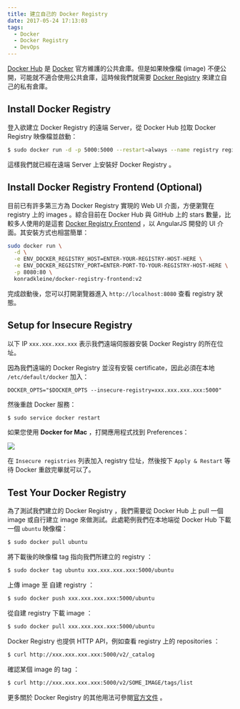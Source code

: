 ```yaml
---
title: 建立自己的 Docker Registry
date: 2017-05-24 17:13:03
tags:
  - Docker
  - Docker Registry
  - DevOps
---
```


[Docker Hub](https://hub.docker.com) 是 [Docker](https://www.docker.com) 官方維護的公共倉庫。但是如果映像檔 (image) 不便公開，可能就不適合使用公共倉庫，這時候我們就需要 [Docker Registry](https://docs.docker.com/registry/) 來建立自己的私有倉庫。

<!-- more -->

## Install Docker Registry

登入欲建立 Docker Registry 的遠端 Server，從 Docker Hub 拉取 Docker Registry 映像檔並啟動： 

```bash
$ sudo docker run -d -p 5000:5000 --restart=always --name registry registry:2
```

這樣我們就已經在遠端 Server 上安裝好 Docker Registry 。

## Install Docker Registry Frontend (Optional)

目前已有許多第三方為 Docker Registry 實現的 Web UI 介面，方便瀏覽在 registry 上的 images 。綜合目前在 Docker Hub 與 GitHub 上的 stars 數量，比較多人使用的是這套 [Docker Registry Frontend](https://hub.docker.com/r/konradkleine/docker-registry-frontend) ，以 AngularJS 開發的 UI 介面。其安裝方式也相當簡單：

```bash
sudo docker run \
  -d \
  -e ENV_DOCKER_REGISTRY_HOST=ENTER-YOUR-REGISTRY-HOST-HERE \
  -e ENV_DOCKER_REGISTRY_PORT=ENTER-PORT-TO-YOUR-REGISTRY-HOST-HERE \
  -p 8080:80 \
  konradkleine/docker-registry-frontend:v2
```

完成啟動後，您可以打開瀏覽器進入 `http://localhost:8080` 查看 registry 狀態。

## Setup for Insecure Registry

以下 IP `xxx.xxx.xxx.xxx` 表示我們遠端伺服器安裝 Docker Registry 的所在位址。

因為我們遠端的 Docker Registry 並沒有安裝 certificate，因此必須在本地 `/etc/default/docker` 加入：

```
DOCKER_OPTS="$DOCKER_OPTS --insecure-registry=xxx.xxx.xxx.xxx:5000"
```

然後重啟 Docker 服務：

```bash
$ sudo service docker restart
```

如果您使用 **Docker for Mac** ，打開應用程式找到 Preferences：

![](/2017/05/24/creating-your-docker-registry/docker_for_mac.png)

在 `Insecure registries` 列表加入 registry 位址，然後按下 `Apply & Restart` 等待 Docker 重啟完畢就可以了。

## Test Your Docker Registry

為了測試我們建立的 Docker Registry ，我們需要從 Docker Hub 上 pull 一個 image 或自行建立 image 來做測試。此處範例我們在本地端從 Docker Hub 下載一個 `ubuntu` 映像檔：

```bash
$ sudo docker pull ubuntu
```

將下載後的映像檔 tag 指向我們所建立的 registry ：

```bash
$ sudo docker tag ubuntu xxx.xxx.xxx.xxx:5000/ubuntu
```

上傳 image 至 自建 registry ：

```bash
$ sudo docker push xxx.xxx.xxx.xxx:5000/ubuntu
```

從自建 registry 下載 image ：

```bash
$ sudo docker pull xxx.xxx.xxx.xxx:5000/ubuntu
```

Docker Registry 也提供 HTTP API，例如查看 registry 上的 repositories ：

```bash
$ curl http://xxx.xxx.xxx.xxx:5000/v2/_catalog 
```

確認某個 image 的 tag ：

```bash
$ curl http://xxx.xxx.xxx.xxx:5000/v2/SOME_IMAGE/tags/list 
```

更多關於 Docker Registry 的其他用法可參閱[官方文件](https://docs.docker.com/registry) 。
